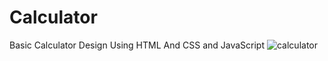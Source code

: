 # Calculator
Basic Calculator Design Using HTML And CSS and JavaScript
![calculator](https://github.com/vaishnaviraykar/Calculator/assets/124020212/e5068584-2d7a-407b-a809-1672c407b3b2)
